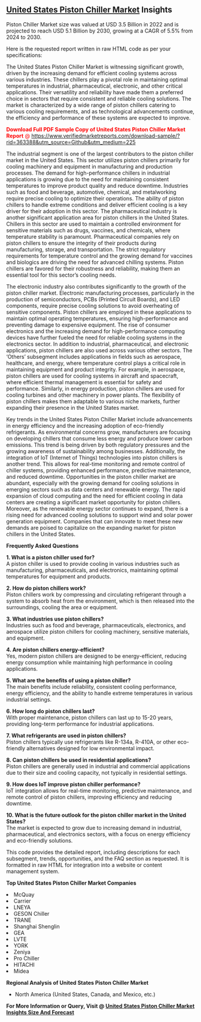 <h2><a href="https://www.verifiedmarketreports.com/download-sample/?rid=363388&amp;utm_source=Github&amp;utm_medium=225" target="_blank">United States Piston Chiller Market</a> Insights</h2><p>Piston Chiller Market size was valued at USD 3.5 Billion in 2022 and is projected to reach USD 5.1 Billion by 2030, growing at a CAGR of 5.5% from 2024 to 2030.</p><p>Here is the requested report written in raw HTML code as per your specifications: <p>The United States Piston Chiller Market is witnessing significant growth, driven by the increasing demand for efficient cooling systems across various industries. These chillers play a pivotal role in maintaining optimal temperatures in industrial, pharmaceutical, electronic, and other critical applications. Their versatility and reliability have made them a preferred choice in sectors that require consistent and reliable cooling solutions. The market is characterized by a wide range of piston chillers catering to various cooling requirements, and as technological advancements continue, the efficiency and performance of these systems are expected to improve. <p><span class=""><span style="color: #ff0000;"><strong>Download Full PDF Sample Copy of United States Piston Chiller Market Report</strong> @ </span><a href="https://www.verifiedmarketreports.com/download-sample/?rid=363388&amp;utm_source=Github&amp;utm_medium=225" target="_blank">https://www.verifiedmarketreports.com/download-sample/?rid=363388&amp;utm_source=Github&amp;utm_medium=225</a></span></p> </p> <p>The industrial segment is one of the largest contributors to the piston chiller market in the United States. This sector utilizes piston chillers primarily for cooling machinery and equipment in manufacturing and production processes. The demand for high-performance chillers in industrial applications is growing due to the need for maintaining consistent temperatures to improve product quality and reduce downtime. Industries such as food and beverage, automotive, chemical, and metalworking require precise cooling to optimize their operations. The ability of piston chillers to handle extreme conditions and deliver efficient cooling is a key driver for their adoption in this sector. The pharmaceutical industry is another significant application area for piston chillers in the United States. Chillers in this sector are used to maintain a controlled environment for sensitive materials such as drugs, vaccines, and chemicals, where temperature stability is paramount. Pharmaceutical companies rely on piston chillers to ensure the integrity of their products during manufacturing, storage, and transportation. The strict regulatory requirements for temperature control and the growing demand for vaccines and biologics are driving the need for advanced chilling systems. Piston chillers are favored for their robustness and reliability, making them an essential tool for this sector’s cooling needs.</p> <p>The electronic industry also contributes significantly to the growth of the piston chiller market. Electronic manufacturing processes, particularly in the production of semiconductors, PCBs (Printed Circuit Boards), and LED components, require precise cooling solutions to avoid overheating of sensitive components. Piston chillers are employed in these applications to maintain optimal operating temperatures, ensuring high-performance and preventing damage to expensive equipment. The rise of consumer electronics and the increasing demand for high-performance computing devices have further fueled the need for reliable cooling systems in the electronics sector. In addition to industrial, pharmaceutical, and electronic applications, piston chillers are also used across various other sectors. The ‘Others’ subsegment includes applications in fields such as aerospace, healthcare, and energy, where temperature control plays a critical role in maintaining equipment and product integrity. For example, in aerospace, piston chillers are used for cooling systems in aircraft and spacecraft, where efficient thermal management is essential for safety and performance. Similarly, in energy production, piston chillers are used for cooling turbines and other machinery in power plants. The flexibility of piston chillers makes them adaptable to various niche markets, further expanding their presence in the United States market.</p> <p>Key trends in the United States Piston Chiller Market include advancements in energy efficiency and the increasing adoption of eco-friendly refrigerants. As environmental concerns grow, manufacturers are focusing on developing chillers that consume less energy and produce lower carbon emissions. This trend is being driven by both regulatory pressures and the growing awareness of sustainability among businesses. Additionally, the integration of IoT (Internet of Things) technologies into piston chillers is another trend. This allows for real-time monitoring and remote control of chiller systems, providing enhanced performance, predictive maintenance, and reduced downtime. Opportunities in the piston chiller market are abundant, especially with the growing demand for cooling solutions in emerging sectors such as data centers and renewable energy. The rapid expansion of cloud computing and the need for efficient cooling in data centers are creating a significant market opportunity for piston chillers. Moreover, as the renewable energy sector continues to expand, there is a rising need for advanced cooling solutions to support wind and solar power generation equipment. Companies that can innovate to meet these new demands are poised to capitalize on the expanding market for piston chillers in the United States.</p> <p><strong>Frequently Asked Questions</strong></p> <p><strong>1. What is a piston chiller used for?</strong><br>A piston chiller is used to provide cooling in various industries such as manufacturing, pharmaceuticals, and electronics, maintaining optimal temperatures for equipment and products.</p> <p><strong>2. How do piston chillers work?</strong><br>Piston chillers work by compressing and circulating refrigerant through a system to absorb heat from the environment, which is then released into the surroundings, cooling the area or equipment.</p> <p><strong>3. What industries use piston chillers?</strong><br>Industries such as food and beverage, pharmaceuticals, electronics, and aerospace utilize piston chillers for cooling machinery, sensitive materials, and equipment.</p> <p><strong>4. Are piston chillers energy-efficient?</strong><br>Yes, modern piston chillers are designed to be energy-efficient, reducing energy consumption while maintaining high performance in cooling applications.</p> <p><strong>5. What are the benefits of using a piston chiller?</strong><br>The main benefits include reliability, consistent cooling performance, energy efficiency, and the ability to handle extreme temperatures in various industrial settings.</p> <p><strong>6. How long do piston chillers last?</strong><br>With proper maintenance, piston chillers can last up to 15-20 years, providing long-term performance for industrial applications.</p> <p><strong>7. What refrigerants are used in piston chillers?</strong><br>Piston chillers typically use refrigerants like R-134a, R-410A, or other eco-friendly alternatives designed for low environmental impact.</p> <p><strong>8. Can piston chillers be used in residential applications?</strong><br>Piston chillers are generally used in industrial and commercial applications due to their size and cooling capacity, not typically in residential settings.</p> <p><strong>9. How does IoT improve piston chiller performance?</strong><br>IoT integration allows for real-time monitoring, predictive maintenance, and remote control of piston chillers, improving efficiency and reducing downtime.</p> <p><strong>10. What is the future outlook for the piston chiller market in the United States?</strong><br>The market is expected to grow due to increasing demand in industrial, pharmaceutical, and electronics sectors, with a focus on energy efficiency and eco-friendly solutions.</p> This code provides the detailed report, including descriptions for each subsegment, trends, opportunities, and the FAQ section as requested. It is formatted in raw HTML for integration into a website or content management system.</p><p><strong>Top United States Piston Chiller Market Companies</strong></p><div data-test-id=""><p><li>McQuay</li><li> Carrier</li><li> LNEYA</li><li> GESON Chiller</li><li> TRANE</li><li> Shanghai Shenglin</li><li> GEA</li><li> LVTE</li><li> YORK</li><li> Zeniya</li><li> Pro Chiller</li><li> HITACHI</li><li> Midea</li></p><div><strong>Regional Analysis of&nbsp;United States Piston Chiller Market</strong></div><ul><li dir="ltr"><p dir="ltr">North America&nbsp;(United States, Canada, and Mexico, etc.)</p></li></ul><p><strong>For More Information or Query, Visit @&nbsp;</strong><strong><a href="https://www.verifiedmarketreports.com/product/piston-chiller-market/?utm_source=Github&amp;utm_medium=225" target="_blank">United States Piston Chiller Market Insights Size And Forecast</a></strong></p></div>
